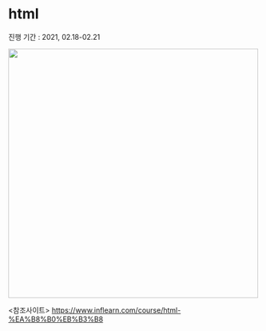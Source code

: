 # html
진행 기간 : 2021, 02.18-02.21

<img src="https://user-images.githubusercontent.com/52240990/108644528-b1deac00-74f2-11eb-9b02-e2c7b3c2fc4c.png" width="500">

<참조사이트>
https://www.inflearn.com/course/html-%EA%B8%B0%EB%B3%B8

